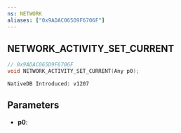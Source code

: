 ```yaml
---
ns: NETWORK
aliases: ["0x9ADAC065D9F6706F"]
---
```

## NETWORK_ACTIVITY_SET_CURRENT

```c
// 0x9ADAC065D9F6706F
void NETWORK_ACTIVITY_SET_CURRENT(Any p0);
```

```
NativeDB Introduced: v1207
```

## Parameters
* **p0**:

